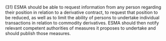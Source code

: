(31) ESMA should be able to request information from any person regarding their position in relation to a derivative contract, to request that position to be reduced, as well as to limit the ability of persons to undertake individual transactions in relation to commodity derivatives. ESMA should then notify relevant competent authorities of measures it proposes to undertake and should publish those measures.
